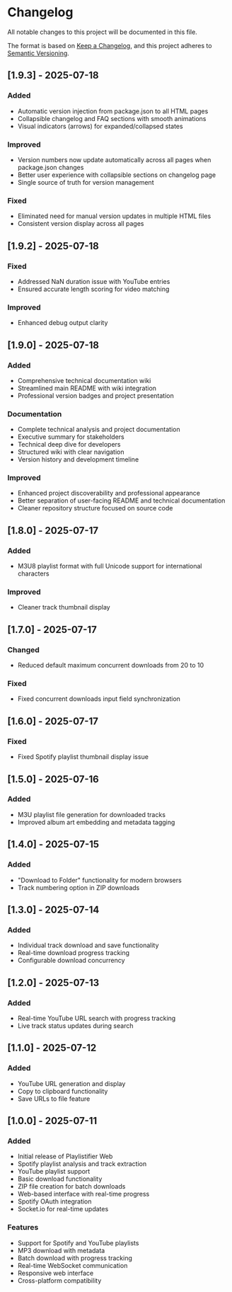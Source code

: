 # Changelog

All notable changes to this project will be documented in this file.

The format is based on [Keep a Changelog](https://keepachangelog.com/en/1.0.0/),
and this project adheres to [Semantic Versioning](https://semver.org/spec/v2.0.0.html).

## [1.9.3] - 2025-07-18

### Added
- Automatic version injection from package.json to all HTML pages
- Collapsible changelog and FAQ sections with smooth animations
- Visual indicators (arrows) for expanded/collapsed states

### Improved
- Version numbers now update automatically across all pages when package.json changes
- Better user experience with collapsible sections on changelog page
- Single source of truth for version management

### Fixed
- Eliminated need for manual version updates in multiple HTML files
- Consistent version display across all pages

## [1.9.2] - 2025-07-18

### Fixed
- Addressed NaN duration issue with YouTube entries
- Ensured accurate length scoring for video matching

### Improved
- Enhanced debug output clarity

## [1.9.0] - 2025-07-18

### Added
- Comprehensive technical documentation wiki
- Streamlined main README with wiki integration
- Professional version badges and project presentation

### Documentation
- Complete technical analysis and project documentation
- Executive summary for stakeholders
- Technical deep dive for developers
- Structured wiki with clear navigation
- Version history and development timeline

### Improved
- Enhanced project discoverability and professional appearance
- Better separation of user-facing README and technical documentation
- Cleaner repository structure focused on source code

## [1.8.0] - 2025-07-17

### Added
- M3U8 playlist format with full Unicode support for international characters

### Improved
- Cleaner track thumbnail display

## [1.7.0] - 2025-07-17

### Changed
- Reduced default maximum concurrent downloads from 20 to 10

### Fixed
- Fixed concurrent downloads input field synchronization

## [1.6.0] - 2025-07-17

### Fixed
- Fixed Spotify playlist thumbnail display issue

## [1.5.0] - 2025-07-16

### Added
- M3U playlist file generation for downloaded tracks
- Improved album art embedding and metadata tagging

## [1.4.0] - 2025-07-15

### Added
- "Download to Folder" functionality for modern browsers
- Track numbering option in ZIP downloads

## [1.3.0] - 2025-07-14

### Added
- Individual track download and save functionality
- Real-time download progress tracking
- Configurable download concurrency

## [1.2.0] - 2025-07-13

### Added
- Real-time YouTube URL search with progress tracking
- Live track status updates during search

## [1.1.0] - 2025-07-12

### Added
- YouTube URL generation and display
- Copy to clipboard functionality
- Save URLs to file feature

## [1.0.0] - 2025-07-11

### Added
- Initial release of Playlistifier Web
- Spotify playlist analysis and track extraction
- YouTube playlist support
- Basic download functionality
- ZIP file creation for batch downloads
- Web-based interface with real-time progress
- Spotify OAuth integration
- Socket.io for real-time updates

### Features
- Support for Spotify and YouTube playlists
- MP3 download with metadata
- Batch download with progress tracking
- Real-time WebSocket communication
- Responsive web interface
- Cross-platform compatibility
